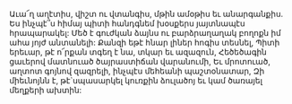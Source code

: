 
Աւա՜ղ աղէտիս, վիշտ ու վտանգիս, մթին ամօթիս
եւ անարգանքիս.
Ես ինչպէ՞ս հիմայ պիտի հանդգնեմ խօսքերս
յայտնապէս հրապարակել:
Մեծ է գուժկան ձայնս ու բարձրաղաղակ բողոքն
իմ ահա յոյժ անտանելի:
Քանզի եթէ հնար լիներ հոգիս տեսնել,
Պիտի երեւար, թէ ո՜րքան տգեղ է նա, տկար եւ
ազազուն,
Հեծեծագին ցաւերով մատնուած ծայրաստիճան
վարանումի,
Եւ մրոտուած, աղտոտ գոյնով զազրելի, ինչպէս
մեհեանի պաշտօնատար,
Զի միեւնոյնն է, թէ`սպասարկել կուռքին ձուլածոյ
եւ կամ ծառայել մեղքերի ախտին:
